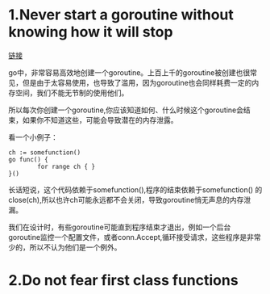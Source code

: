 # 1.Never start a goroutine without knowing how it will stop

[链接](https://dave.cheney.net/2016/12/22/never-start-a-goroutine-without-knowing-how-it-will-stop)

go中，非常容易高效地创建一个goroutine。上百上千的goroutine被创建也很常见，但是由于太容易使用，也导致了滥用，因为goroutine也会同样耗费一定的内存空间，我们不能无节制的使用他们。

所以每次你创建一个goroutine,你应该知道如何、什么时候这个goroutine会结束，如果你不知道这些，可能会导致潜在的内存泄露。

看一个小例子：

```
ch := somefunction()
go func() {
        for range ch { }
}()
```

长话短说，这个代码依赖于somefunction\(\),程序的结束依赖于somefunction\(\) 的close\(ch\),所以也许ch可能永远都不会关闭，导致goroutine悄无声息的内存泄漏。

我们在设计时，有些goroutine可能直到程序结束才退出，例如一个后台goroutine监控一个配置文件，或者conn.Accept,循环接受请求，这些程序是非常少的，所以不认为他们是一个例外。

# 2.Do not fear first class functions



#  

  


